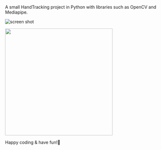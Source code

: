 A small HandTracking project in Python with libraries such as OpenCV and Mediapipe.

![screen shot](https://github.com/summeringrid/Small-Side-Project-5-HandTracking/blob/main/.idea/display.png)

<img src = "blob/main/.idea/display.png" width="350" >

Happy coding & have fun!👾
